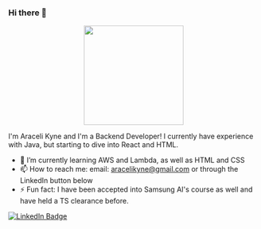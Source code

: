 ### Hi there 👋


<div id="header" align="center">
  <img src="https://media.giphy.com/media/HscDLzkO8EOTmgkhQP/giphy.gif" width="200"/>
</div>

I'm Araceli Kyne and I'm a Backend Developer! I currently have experience with Java, but starting to dive into React and HTML.

- 🌱 I’m currently learning AWS and Lambda, as well as HTML and CSS
- 📫 How to reach me: email: aracelikyne@gmail.com or through the LinkedIn button below
- ⚡ Fun fact: I have been accepted into Samsung AI's course as well and have held a TS clearance before.



<div id="badges">
  <a href="https://www.linkedin.com/in/araceli-kyne/">
  <img src="https://img.shields.io/badge/LinkedIn-blue?style=for-the-badge&logo=linkedin&logoColor=white" alt="LinkedIn Badge"/>
</div>
<!--
**Aracelikyne/Aracelikyne** is a ✨ _special_ ✨ repository because its `README.md` (this file) appears on your GitHub profile.

Here are some ideas to get you started:

- 🔭 I’m currently working on ...
- 🌱 I’m currently learning ...
- 👯 I’m looking to collaborate on ...
- 🤔 I’m looking for help with ...
- 💬 Ask me about ...
- 📫 How to reach me: ...
- 😄 Pronouns: ...
- ⚡ Fun fact: ...
-->
